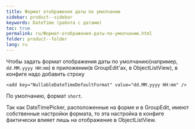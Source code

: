 ```yaml
---
title: Формат отображения даты по умолчанию
sidebar: product--sidebar
keywords: DateTime (работа с датами)
toc: true
permalink: ru/Формат-отображения-даты-по-умолчанию.html
folder: product--folder
lang: ru
---
```


Чтобы задать формат отображения даты по умолчанию(например, `dd.MM.yyyy HH:mm`) в приложении(в GroupEdit'ах, в ObjectListView), в конфиге надо добавить строку


`<add key="NullableDateTimeDefaultFormat" value="dd.MM.yyyy HH:mm" />`

По умолчанию, формат `short`.

Так как DateTimePicker, расположенные на форме и в GroupEdit, имеют собственные настройки формата, то эта настройка в конфиге фактически влияет лишь на отображение в ObjectListView.